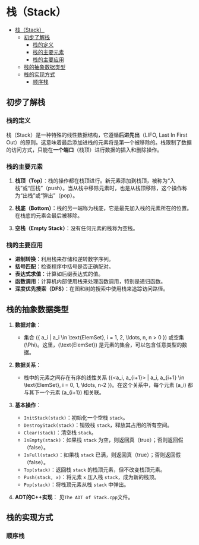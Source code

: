 # 栈（Stack）

<!-- toc -->
- [栈（Stack）](#栈stack)
  - [初步了解栈](#初步了解栈)
    - [栈的定义](#栈的定义)
    - [栈的主要元素](#栈的主要元素)
    - [栈的主要应用](#栈的主要应用)
  - [栈的抽象数据类型](#栈的抽象数据类型)
  - [栈的实现方式](#栈的实现方式)
    - [顺序栈](#顺序栈)

## 初步了解栈

### 栈的定义

栈（Stack）是一种特殊的线性数据结构，它遵循**后进先出**（LIFO, Last In First Out）的原则。这意味着最后添加进栈的元素将是第一个被移除的。栈限制了数据的访问方式，只能在**一个端口**（栈顶）进行数据的插入和删除操作。

### 栈的主要元素

1. **栈顶（Top）**：栈的操作都在栈顶进行。新元素添加到栈顶，被称为“入栈”或“压栈”（push）。当从栈中移除元素时，也是从栈顶移除，这个操作称为“出栈”或“弹出”（pop）。

2. **栈底（Bottom）**：栈的另一端称为栈底，它是最先加入栈的元素所在的位置。在栈底的元素会最后被移除。

3. **空栈（Empty Stack）**：没有任何元素的栈称为空栈。

### 栈的主要应用

- **进制转换**：利用栈来存储和逆转数字序列。
- **括号匹配**：检查程序中括号是否正确配对。
- **表达式求值**：计算如后缀表达式的值。
- **函数调用**：计算机内部使用栈来处理函数调用，特别是递归函数。
- **深度优先搜索（DFS）**：在图和树的搜索中使用栈来追踪访问路径。

## 栈的抽象数据类型

1. **数据对象**：
   - 集合 \(\{ a_i | a_i \in \text{ElemSet}, i = 1, 2, \ldots, n, n > 0 \}\) 或空集 \(\Phi\)。这里，\(\text{ElemSet}\) 是元素的集合，可以包含任意类型的数据。

2. **数据关系**：
   - 栈中的元素之间存在有序的线性关系 \(\{<a_i, a_{i+1}> | a_i, a_{i+1} \in \text{ElemSet}, i = 0, 1, \ldots, n-2 \}\)。在这个关系中，每个元素 \(a_i\) 都与其下一个元素 \(a_{i+1}\) 相关联。

3. **基本操作**：
   - `InitStack(stack)`：初始化一个空栈 `stack`。
   - `DestroyStack(stack)`：销毁栈 `stack`，释放其占用的所有空间。
   - `Clear(stack)`：清空栈 `stack`。
   - `IsEmpty(stack)`：如果栈 `stack` 为空，则返回真（true）；否则返回假（false）。
   - `IsFull(stack)`：如果栈 `stack` 已满，则返回真（true）；否则返回假（false）。
   - `Top(stack)`：返回栈 `stack` 的栈顶元素，但不改变栈顶元素。
   - `Push(stack, x)`：将元素 `x` 压入栈 `stack`，成为新的栈顶。
   - `Pop(stack)`：将栈顶元素从栈 `stack` 中弹出。

4. **ADT的C++实现**：
见`The ADT of Stack.cpp`文件。

## 栈的实现方式

### 顺序栈

